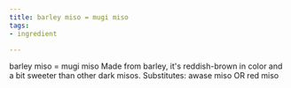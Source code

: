 ```yaml
---
title: barley miso = mugi miso
tags:
- ingredient

---
```

barley miso = mugi miso Made from barley, it's reddish-brown in color and a bit sweeter than other dark misos. Substitutes: awase miso OR red miso
